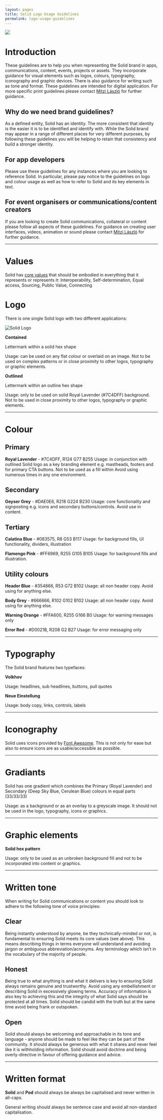 ```yaml
---
layout: pages
title: Solid Logo Usage Guidelines
permalink: logo-usage-guidelines
---
```


[![](https://img.shields.io/badge/project-Solid-7C4DFF.svg?style=flat-square)](https://github.com/solid/solid)

# Introduction

These guidelines are to help you when representing the Solid brand in apps, communications, content, events, projects or assets. They incorporate guidance for visual elements such as logos, colours, typography, iconography and graphic devices. There is also guidance for writing such as tone and format. These guidelines are intended for digital application. For more specific print guidelines please contact [Mitzi László](https://github.com/Mitzi-Laszlo) for further guidance.

Why do we need brand guidelines?
-
As a defined entity, Solid has an identity. The more consistent that identity is the easier it is to be identified and identify with. While the Solid brand may appear in a range of different places for very different purposes, by following these guidelines you will be helping to retain that consistency and build a stronger identity.

For app developers
-
Please use these guidelines for any instances where you are looking to reference Solid. In particular, please pay notice to the guidelines on logo and colour usage as well as how to refer to Solid and its key elements in text.

For event organisers or communications/content creators
-
If you are looking to create Solid communications, collateral or content please follow all aspects of these guidelines. For guidance on creating user interfaces, videos, animation or sound please contact [Mitzi László](https://github.com/Mitzi-Laszlo) for further guidance.
___

# Values

Solid has [core values](/solid-vision-mission-values.md#solid-values) that should be embodied in everything that it represents or represents it: Interoperability, Self-determination, Equal access, Sourcing, Public Value, Connecting

# Logo

There is one single Solid logo with two different applications:

![Solid Logo](https://avatars3.githubusercontent.com/u/14262490?v=3&s=200)

**Contained**

Lettermark within a solid hex shape

Usage: can be used on any flat colour or overlaid on an image. Not to be used on complex patterns or in close proximity to other logos, typography or graphic elements.

**Outlined**

Lettermark within an outline hex shape

Usage: only to be used on solid Royal Lavender (#7C4DFF) background. Not to be used in close proximity to other logos, typography or graphic elements.
___

# Colour 

Primary
-
**Royal Lavender** - #7C4DFF, R124 G77 B255
Usage: in conjunction with outlined Solid logo as a key branding element e.g. mastheads, footers and for primary CTA buttons. Not to be used as a fill within Avoid using numerous times in any one environment. 

Secondary
-
**Geyser Grey** - #DAE0E6, R218 G224 B230
Usage: core functionality and signposting e.g. icons and secondary buttons/controls. Avoid use in content.

Tertiary
-
**Calatina Blue** - #083575, R8 G53 B117
Usage: for background fills, UI functionality, dividers, illustration

**Flamengo Pink** - #FF6969, R255 G105 B105
Usage: for background fills and illustration.

Utility colours
-
**Header Blue** - #354866, R53 G72 B102
Usage: all non header copy. Avoid using for anything else.

**Body Grey** - #666666, R102 G102 B102
Usage: all non header copy. Avoid using for anything else.

**Warning Orange** - #FFA600, R255 G166 B0
Usage: for warning messages only

**Error Red** - #D0021B, R208 G2 B27
Usage: for error messaging only
___

# Typography

The Solid brand features two typefaces:

**Volkhov**
 
Usage: headlines, sub headlines, buttons, pull quotes

**Neue Einstellung**
 
Usage: body copy, links, controls, labels
___

# Iconography

Solid uses icons provided by [Font Awesome](https://fontawesome.com). This is not only for ease but also to ensure icons are as usable/accessible as possible.
___

# Gradiants

Solid has one gradient which combines the Primary (Royal Lavender) and Secondary (Deep Sky Blue, Cerulean Blue) colours in equal parts (33/33/33)

Usage: as a background or as an overlay to a greyscale image. It should not be used in the logo, typography, icons or graphics.
___

# Graphic elements

**Solid hex pattern**

Usage: only to be used as an unbroken background fill and not to be incorporated into content or graphics.
___

# Written tone

When writing for Solid communications or content you should look to adhere to the following tone of voice principles:

Clear
-
Being instantly understood by anyone, be they technically-minded or not, is fundamental to ensuring Solid meets its core values (see above). This means describing things in terms everyone will understand and avoiding jargon or ambiguous abbreviation/acronyms. Any  terminology which isn’t in the vocabulary of the majority of people.

Honest
-
Being true to what anything is and what it delivers is key to ensuring Solid always remains genuine and trustworthy. Avoid using any embellishment or describing Solid in excessively glowing terms. Accuracy of information is also key to achieving this and the integrity of what Solid says should be protected at all times. Solid should be candid with the truth but at the same time avoid being frank or outspoken.

Open
-
Solid should always be welcoming and approachable in its tone and language - anyone should be made to feel like they can be part of the community. It should always be generous with what it shares and never feel like it is withholding information. Solid should avoid doctrine and being overly-directive in favour of offering guidance and advice.
___

# Written format

**Solid** and **Pod** should always be always be capitalised and never written in all-caps.

General writing should always be sentence case and avoid all non-standard capitalisation.
